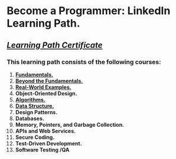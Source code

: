 # Become a Programmer: LinkedIn Learning Path. 
## [*Learning Path Certificate*]()
### This learning path consists of the following courses:
1. [**Fundamentals.**](https://github.com/alshubati99/Career-Essentials/tree/master/Programming%20Fundamentals) 
2. [**Beyond the Fundamentals.**](https://github.com/alshubati99/Career-Essentials/tree/master/Beyond%20Fundamentals)
3. [**Real-World Examples.**](https://github.com/alshubati99/Become-a-Programmer/tree/master/Real-World%20Examples) 
4. **Object-Oriented Design.**
5. [**Algorithms.**](https://github.com/alshubati99/Algorithms_linkedIn)
6. [**Data Structure.**](https://github.com/alshubati99/Become-a-Programmer/tree/master/Data%20Structures)
7. **Design Patterns.** 
8. **Databases.**
9. **Memory, Pointers, and Garbage Collection.**
10. **APIs and Web Services.** 
11. **Secure Coding.**
12. **Test-Driven Development.** 
13. **Software Testing /QA**
